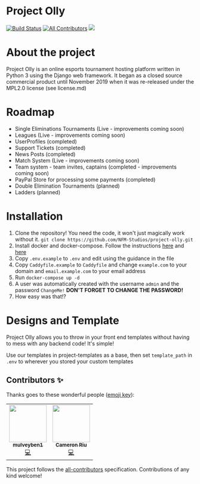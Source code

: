 # Project Olly
[![Build Status](https://jenkins.nightfury.pw/buildStatus/icon?job=Project-Olly-Multibranch%2Fmaster)](https://jenkins.nightfury.pw/job/Project-Olly-Multibranch/job/master/)
[![All Contributors](https://img.shields.io/badge/all_contributors-3-orange.svg?style=flat-square)](#contributors)
<a href="https://discord.gg/5dp8x2t">
    <img src="https://img.shields.io/badge/discord-join-7289DA.svg?logo=discord&longCache=true&style=flat" />
</a>

# About the project
Project Olly is an online esports tournament hosting platform written in Python 3 using the Django web framework. It began as a closed source commercial product until November 2019 when it was re-released under the MPL2.0 license (see license.md)

# Roadmap

- Single Eliminations Tournaments (Live - improvements coming soon)
- Leagues (Live - improvements coming soon)
- UserProfiles (completed)
- Support Tickets (completed)
- News Posts (completed)
- Match System (Live - improvements coming soon)
- Team system - team invites, captains (completed - improvements coming soon)
- PayPal Store for processing some payments (completed)
- Double Elimination Tournaments (planned)
- Ladders (planned)

# Installation

1. Clone the repository! You need the code, it won't just magically work without it. `git clone https://github.com/NFM-Studios/project-olly.git`
2. Install docker and docker-compose. Follow the instructions [here](https://docs.docker.com/install/linux/docker-ce/ubuntu/) and [here](https://docs.docker.com/compose/install/)
3. Copy `.env.example` to `.env` and edit using the guidance in the file
4. Copy `Caddyfile.example` to `Caddyfile` and change `example.com` to your domain and `email.example.com` to your email address
5. Run `docker-compose up -d`
6. A user was automatically created with the username `admin` and the password `ChangeMe!` **DON'T FORGET TO CHANGE THE PASSWORD!**
7. How easy was that!?

# Designs and Template
Project Olly allows you to throw in your front end templates without having to mess with any backend code! It's simple!

Use our templates in project-templates as a base, then set `template_path` in `.env` to wherever you stored your custom templates

## Contributors ✨

Thanks goes to these wonderful people ([emoji key](https://allcontributors.org/docs/en/emoji-key)):

<!-- ALL-CONTRIBUTORS-LIST:START - Do not remove or modify this section -->
<!-- prettier-ignore-start -->
<!-- markdownlint-disable -->
<table>
  <tr>
    <td align="center"><a href="https://github.com/mulveyben1"><img src="https://avatars1.githubusercontent.com/u/22732775?v=4?s=100" width="100px;" alt=""/><br /><sub><b>mulveyben1</b></sub></a><br /><a href="https://github.com/NFM-Studios/project-olly/commits?author=mulveyben1" title="Code">💻</a></td>
    <td align="center"><a href="https://github.com/cmr6689"><img src="https://avatars.githubusercontent.com/u/47088747?v=4?s=100" width="100px;" alt=""/><br /><sub><b>Cameron Riu</b></sub></a><br /><a href="https://github.com/NFM-Studios/project-olly/commits?author=cmr6689" title="Code">💻</a></td>
  </tr>
</table>

<!-- markdownlint-restore -->
<!-- prettier-ignore-end -->

<!-- ALL-CONTRIBUTORS-LIST:END -->

This project follows the [all-contributors](https://github.com/all-contributors/all-contributors) specification. Contributions of any kind welcome!
